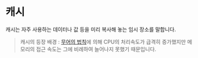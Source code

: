 # **캐시**
캐시는 자주 사용하는 데이터나 값 등을 미리 복사해 놓는 임시 장소를 말합니다.
> 캐시의 등장 배경 : [무어의 법칙](https://github.com/uuuuuuuk/NEW_TIL/blob/main/CS/Moore's%20Law.md)에 의해 CPU의 처리속도가 급격히 증가했지만 메모리의 접근 속도는 그에 비례하여 늘어나지 못했기 때문입니다.